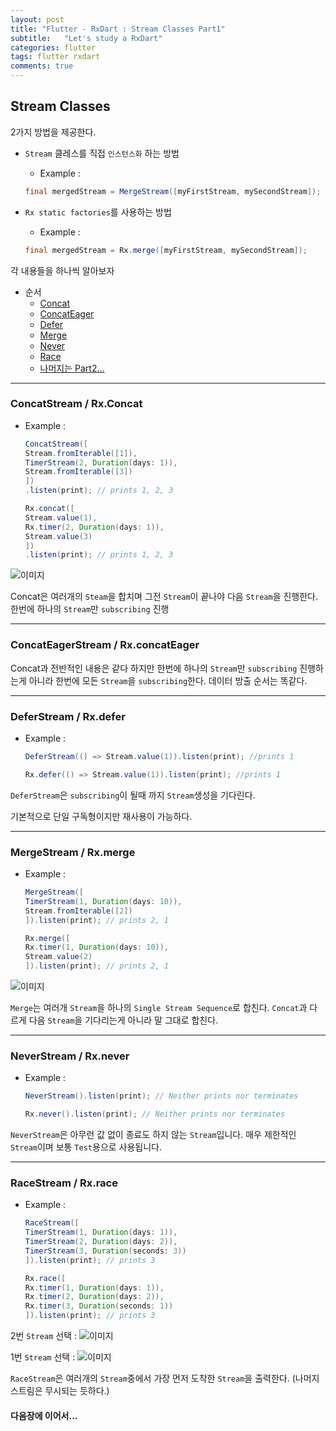 ```yaml
---
layout: post
title: "Flutter - RxDart : Stream Classes Part1"
subtitle:   "Let's study a RxDart"
categories: flutter
tags: flutter rxdart 
comments: true
---
```



## Stream Classes

2가지 방법을 제공한다.

+  `Stream` 클레스를 직접 `인스턴스화` 하는 방법
   - Example : 
   ```java
   final mergedStream = MergeStream([myFirstStream, mySecondStream]);
   ```

+  `Rx static factories`를 사용하는 방법
   - Example :  
   ```java
   final mergedStream = Rx.merge([myFirstStream, mySecondStream]);
   ```

각 내용들을 하나씩 알아보자

* 순서
    - [Concat](#concatstream---rxconcat)
    - [ConcatEager](#concateagerstream--rxconcateager)
    - [Defer](#deferstream--rxdefer)
    - [Merge](#mergestream--rxmerge)
    - [Never](#neverstream--rxnever)
    - [Race](#racestream--rxrace)
    - [나머지는 Part2...](https://funncy.github.io/flutter/2020/03/16/rxdart-03/)

---

### ConcatStream /  Rx.Concat

+ Example : 
    ```java
    ConcatStream([
    Stream.fromIterable([1]),
    TimerStream(2, Duration(days: 1)),
    Stream.fromIterable([3])
    ])
    .listen(print); // prints 1, 2, 3
    ```
    ```java
    Rx.concat([
    Stream.value(1),
    Rx.timer(2, Duration(days: 1)),
    Stream.value(3)
    ])
    .listen(print); // prints 1, 2, 3
    ```

![이미지](https://Funncy.github.io/assets/img/rxdart/2020-03-16-rx-dart-02-01.png "concat")

Concat은 여러개의 `Steam`을 합치며 그전 `Stream`이 끝나야 다음 `Stream`을 진행한다.
한번에 하나의 `Stream`만 `subscribing` 진행

---

### ConcatEagerStream / Rx.concatEager

Concat과 전반적인 내용은 같다
하지만 한번에 하나의 `Stream`만 `subscribing` 진행하는게 아니라
한번에 모든 `Stream`을 `subscribing`한다.
데이터 방출 순서는 똑같다.

---

### DeferStream / Rx.defer

+ Example : 

    ```java
    DeferStream(() => Stream.value(1)).listen(print); //prints 1
    ```

    ```java
    Rx.defer(() => Stream.value(1)).listen(print); //prints 1
    ```

`DeferStream`은 `subscribing`이 될때 까지
`Stream`생성을 기다린다.

기본적으로 단일 구독형이지만 재사용이 가능하다.

---
### MergeStream / Rx.merge

+ Example : 
    ```java
    MergeStream([
    TimerStream(1, Duration(days: 10)),
    Stream.fromIterable([2])
    ]).listen(print); // prints 2, 1
    ```

    ```java
    Rx.merge([
    Rx.timer(1, Duration(days: 10)),
    Stream.value(2)
    ]).listen(print); // prints 2, 1
    ```

![이미지](https://Funncy.github.io/assets/img/rxdart/2020-03-16-rx-dart-02-02.png "merge")

`Merge`는 여러개 `Stream`을 하나의 `Single Stream Sequence`로 합친다.
`Concat`과 다르게 다음 `Stream`을 기다리는게 아니라 말 그대로 합친다.

---

### NeverStream / Rx.never

+ Example :

    ```java
    NeverStream().listen(print); // Neither prints nor terminates
    ```

    ```java
    Rx.never().listen(print); // Neither prints nor terminates
    ```

`NeverStream`은 아무런 값 없이 종료도 하지 않는 `Stream`입니다.
매우 제한적인 `Stream`이며 보통 `Test`용으로 사용됩니다.

---
### RaceStream / Rx.race

+ Example :

    ```java
    RaceStream([
    TimerStream(1, Duration(days: 1)),
    TimerStream(2, Duration(days: 2)),
    TimerStream(3, Duration(seconds: 3))
    ]).listen(print); // prints 3
    ```

    ```java
    Rx.race([
    Rx.timer(1, Duration(days: 1)),
    Rx.timer(2, Duration(days: 2)),
    Rx.timer(3, Duration(seconds: 1))
    ]).listen(print); // prints 3
    ```

2번 `Stream` 선택 :
![이미지](https://Funncy.github.io/assets/img/rxdart/2020-03-16-rx-dart-02-03.png "race")

1번 `Stream` 선택 :
![이미지](https://Funncy.github.io/assets/img/rxdart/2020-03-16-rx-dart-02-04.png "race")

 `RaceStream`은 여러개의 `Stream`중에서 가장 먼저 도착한 `Stream`을 출력한다. (나머지 스트림은 무시되는 듯하다.)


#### 다음장에 이어서...
